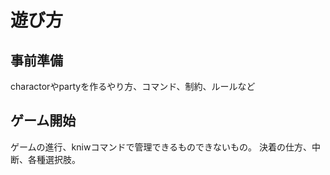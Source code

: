 
# 遊び方

## 事前準備

charactorやpartyを作るやり方、コマンド、制約、ルールなど

## ゲーム開始

ゲームの進行、kniwコマンドで管理できるものできないもの。
決着の仕方、中断、各種選択肢。

